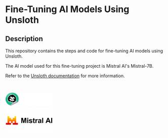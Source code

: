 # Fine-Tuning AI Models Using Unsloth

## Description

This repository contains the steps and code for fine-tuning AI models using Unsloth.

The AI model used for this fine-tuning project is Mistral AI's Mistral-7B.

Refer to the [Unsloth documentation](https://docs.unsloth.ai/) for more information.

<br />

<img src="unsloth.png" width="150" /> <br /> 
<img src=" mistral.png" width="150" />